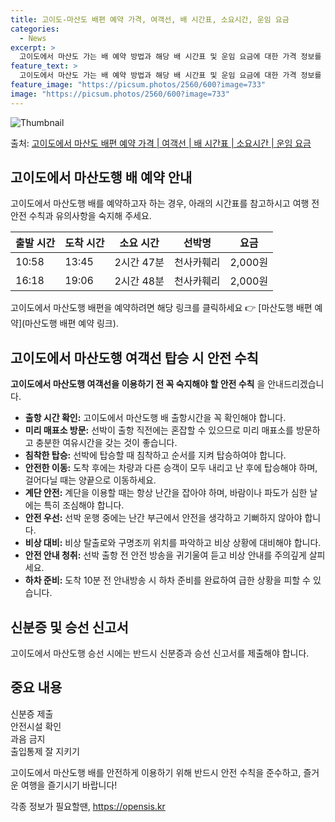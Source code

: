 ```yaml
---
title: 고이도-마산도 배편 예약 가격, 여객선, 배 시간표, 소요시간, 운임 요금
categories:
  - News
excerpt: >
  고이도에서 마산도 가는 배 예약 방법과 해당 배 시간표 및 운임 요금에 대한 가격 정보를 안내 드리겠습니다. 안전하고 재밋는 마산도행 여행을 위해 아래 정보 참고하시기 바랍니다. 마산도행 배편 예약하기 👈 클릭고이도에서 마산도행 배 시간표출발 시간도착 시간소요 시간선박명요금10:5813:452시간 47분천사카훼리2,000원16:1819:062시간 48분천사카훼리2,000원마산도행 배편 예약하기 👈 클릭고이도에서 마산도행 여객선 탑승 시 이용수칙고이도에서 마산도행 여객선을 이용할 때 꼭 지켜야 할 수칙을 소개합니다. 중요한 내용 1. 출항 시간 확인 고이도에서 마산도행 배 출항시간을 꼭 확인해야 합니다. 2. 미리 매표소 방문 선박이 출항 직전에는 혼잡할 수 있으므로 미리 매표소를 방문하고 충분한 여유시간..
feature_text: >
  고이도에서 마산도 가는 배 예약 방법과 해당 배 시간표 및 운임 요금에 대한 가격 정보를 안내 드리겠습니다. 안전하고 재밋는 마산도행 여행을 위해 아래 정보 참고하시기 바랍니다. 마산도행 배편 예약하기 👈 클릭고이도에서 마산도행 배 시간표출발 시간도착 시간소요 시간선박명요금10:5813:452시간 47분천사카훼리2,000원16:1819:062시간 48분천사카훼리2,000원마산도행 배편 예약하기 👈 클릭고이도에서 마산도행 여객선 탑승 시 이용수칙고이도에서 마산도행 여객선을 이용할 때 꼭 지켜야 할 수칙을 소개합니다. 중요한 내용 1. 출항 시간 확인 고이도에서 마산도행 배 출항시간을 꼭 확인해야 합니다. 2. 미리 매표소 방문 선박이 출항 직전에는 혼잡할 수 있으므로 미리 매표소를 방문하고 충분한 여유시간..
feature_image: "https://picsum.photos/2560/600?image=733"
image: "https://picsum.photos/2560/600?image=733"
---
```


![Thumbnail](https://img1.daumcdn.net/thumb/R800x0/?scode=mtistory2&fname=https%3A%2F%2Fblog.kakaocdn.net%2Fdn%2FdKHkgL%2FbtsHDVVVmfx%2FQzYYmz1y32jbE55sZ0gib0%2Fimg.webp)

<p>출처: <a href="https://opensis.kr/entry/%EA%B3%A0%EC%9D%B4%EB%8F%84%EC%97%90%EC%84%9C-%EB%A7%88%EC%82%B0%EB%8F%84-%EB%B0%B0%ED%8E%B8-%EC%98%88%EC%95%BD-%EA%B0%80%EA%B2%A9-%EC%97%AC%EA%B0%9D%EC%84%A0-%EB%B0%B0-%EC%8B%9C%EA%B0%84%ED%91%9C-%EC%86%8C%EC%9A%94%EC%8B%9C%EA%B0%84-%EC%9A%B4%EC%9E%84-%EC%9A%94%EA%B8%88" rel="dofollow">고이도에서 마산도 배편 예약 가격 | 여객선 | 배 시간표 | 소요시간 | 운임 요금</a> </p>

## 고이도에서 마산도행 배 예약 안내

고이도에서 마산도행 배를 예약하고자 하는 경우, 아래의 시간표를 참고하시고 여행 전 안전 수칙과 유의사항을 숙지해 주세요.

**출발 시간** | **도착 시간** | **소요 시간** | **선박명** | **요금**  
---|---|---|---|---  
10:58 | 13:45 | 2시간 47분 | 천사카훼리 | 2,000원  
16:18 | 19:06 | 2시간 48분 | 천사카훼리 | 2,000원  
  
고이도에서 마산도행 배편을 예약하려면 해당 링크를 클릭하세요 👉 [마산도행 배편 예약](마산도행 배편 예약 링크).

## 고이도에서 마산도행 여객선 탑승 시 안전 수칙

**고이도에서 마산도행 여객선을 이용하기 전 꼭 숙지해야 할 안전 수칙** 을 안내드리겠습니다.

  * **출항 시간 확인:** 고이도에서 마산도행 배 출항시간을 꼭 확인해야 합니다.
  * **미리 매표소 방문:** 선박이 출항 직전에는 혼잡할 수 있으므로 미리 매표소를 방문하고 충분한 여유시간을 갖는 것이 좋습니다.
  * **침착한 탑승:** 선박에 탑승할 때 침착하고 순서를 지켜 탑승하여야 합니다.
  * **안전한 이동:** 도착 후에는 차량과 다른 승객이 모두 내리고 난 후에 탑승해야 하며, 걸어다닐 때는 양끝으로 이동하세요.
  * **계단 안전:** 계단을 이용할 때는 항상 난간을 잡아야 하며, 바람이나 파도가 심한 날에는 특히 조심해야 합니다.
  * **안전 우선:** 선박 운행 중에는 난간 부근에서 안전을 생각하고 기뻐하지 않아야 합니다.
  * **비상 대비:** 비상 탈출로와 구명조끼 위치를 파악하고 비상 상황에 대비해야 합니다.
  * **안전 안내 청취:** 선박 출항 전 안전 방송을 귀기울여 듣고 비상 안내를 주의깊게 살피세요.
  * **하차 준비:** 도착 10분 전 안내방송 시 하차 준비를 완료하여 급한 상황을 피할 수 있습니다.

## 신분증 및 승선 신고서

고이도에서 마산도행 승선 시에는 반드시 신분증과 승선 신고서를 제출해야 합니다.

**중요 내용**  
---  
신분증 제출  
안전시설 확인  
과음 금지  
출입통제 잘 지키기  
  
고이도에서 마산도행 배를 안전하게 이용하기 위해 반드시 안전 수칙을 준수하고, 즐거운 여행을 즐기시기 바랍니다!

 

각종 정보가 필요할땐, <a href="https://opensis.kr" rel="dofollow">https://opensis.kr</a>


